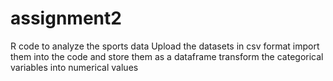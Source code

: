 # assignment2
R code to analyze the sports data
Upload the datasets in csv format
import them into the code and store them as a dataframe
transform the categorical variables into numerical values
